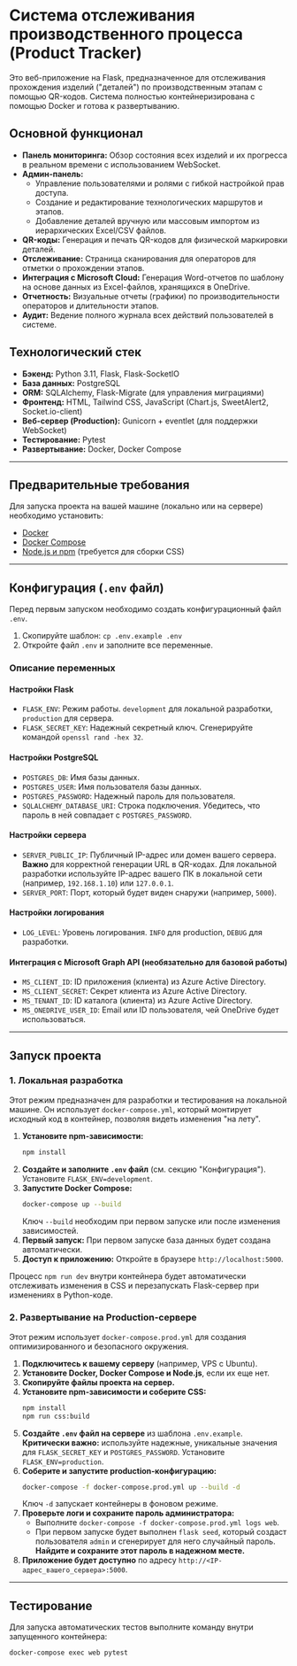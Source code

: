 # Система отслеживания производственного процесса (Product Tracker)

Это веб-приложение на Flask, предназначенное для отслеживания прохождения изделий ("деталей") по производственным этапам с помощью QR-кодов. Система полностью контейнеризирована с помощью Docker и готова к развертыванию.

## Основной функционал

-   **Панель мониторинга:** Обзор состояния всех изделий и их прогресса в реальном времени с использованием WebSocket.
-   **Админ-панель:**
    -   Управление пользователями и ролями с гибкой настройкой прав доступа.
    -   Создание и редактирование технологических маршрутов и этапов.
    -   Добавление деталей вручную или массовым импортом из иерархических Excel/CSV файлов.
-   **QR-коды:** Генерация и печать QR-кодов для физической маркировки деталей.
-   **Отслеживание:** Страница сканирования для операторов для отметки о прохождении этапов.
-   **Интеграция с Microsoft Cloud:** Генерация Word-отчетов по шаблону на основе данных из Excel-файлов, хранящихся в OneDrive.
-   **Отчетность:** Визуальные отчеты (графики) по производительности операторов и длительности этапов.
-   **Аудит:** Ведение полного журнала всех действий пользователей в системе.

## Технологический стек

-   **Бэкенд:** Python 3.11, Flask, Flask-SocketIO
-   **База данных:** PostgreSQL
-   **ORM:** SQLAlchemy, Flask-Migrate (для управления миграциями)
-   **Фронтенд:** HTML, Tailwind CSS, JavaScript (Chart.js, SweetAlert2, Socket.io-client)
-   **Веб-сервер (Production):** Gunicorn + eventlet (для поддержки WebSocket)
-   **Тестирование:** Pytest
-   **Развертывание:** Docker, Docker Compose

---

## Предварительные требования

Для запуска проекта на вашей машине (локально или на сервере) необходимо установить:
-   [Docker](https://www.docker.com/get-started)
-   [Docker Compose](https://docs.docker.com/compose/install/)
-   [Node.js и npm](https://nodejs.org/en/download/) (требуется для сборки CSS)

---

## Конфигурация (`.env` файл)

Перед первым запуском необходимо создать конфигурационный файл `.env`.

1.  Скопируйте шаблон: `cp .env.example .env`
2.  Откройте файл `.env` и заполните все переменные.

### Описание переменных

#### Настройки Flask
-   `FLASK_ENV`: Режим работы. `development` для локальной разработки, `production` для сервера.
-   `FLASK_SECRET_KEY`: Надежный секретный ключ. Сгенерируйте командой `openssl rand -hex 32`.

#### Настройки PostgreSQL
-   `POSTGRES_DB`: Имя базы данных.
-   `POSTGRES_USER`: Имя пользователя базы данных.
-   `POSTGRES_PASSWORD`: Надежный пароль для пользователя.
-   `SQLALCHEMY_DATABASE_URI`: Строка подключения. Убедитесь, что пароль в ней совпадает с `POSTGRES_PASSWORD`.

#### Настройки сервера
-   `SERVER_PUBLIC_IP`: Публичный IP-адрес или домен вашего сервера. **Важно** для корректной генерации URL в QR-кодах. Для локальной разработки используйте IP-адрес вашего ПК в локальной сети (например, `192.168.1.10`) или `127.0.0.1`.
-   `SERVER_PORT`: Порт, который будет виден снаружи (например, `5000`).

#### Настройки логирования
-   `LOG_LEVEL`: Уровень логирования. `INFO` для production, `DEBUG` для разработки.

#### Интеграция с Microsoft Graph API (необязательно для базовой работы)
-   `MS_CLIENT_ID`: ID приложения (клиента) из Azure Active Directory.
-   `MS_CLIENT_SECRET`: Секрет клиента из Azure Active Directory.
-   `MS_TENANT_ID`: ID каталога (клиента) из Azure Active Directory.
-   `MS_ONEDRIVE_USER_ID`: Email или ID пользователя, чей OneDrive будет использоваться.

---

## Запуск проекта

### 1. Локальная разработка

Этот режим предназначен для разработки и тестирования на локальной машине. Он использует `docker-compose.yml`, который монтирует исходный код в контейнер, позволяя видеть изменения "на лету".

1.  **Установите npm-зависимости:**
    ```bash
    npm install
    ```
2.  **Создайте и заполните `.env` файл** (см. секцию "Конфигурация"). Установите `FLASK_ENV=development`.
3.  **Запустите Docker Compose:**
    ```bash
    docker-compose up --build
    ```
    Ключ `--build` необходим при первом запуске или после изменения зависимостей.
4.  **Первый запуск:** При первом запуске база данных будет создана автоматически.
5.  **Доступ к приложению:** Откройте в браузере `http://localhost:5000`.

Процесс `npm run dev` внутри контейнера будет автоматически отслеживать изменения в CSS и перезапускать Flask-сервер при изменениях в Python-коде.

### 2. Развертывание на Production-сервере

Этот режим использует `docker-compose.prod.yml` для создания оптимизированного и безопасного окружения.

1.  **Подключитесь к вашему серверу** (например, VPS с Ubuntu).
2.  **Установите Docker, Docker Compose и Node.js**, если их еще нет.
3.  **Скопируйте файлы проекта на сервер.**
4.  **Установите npm-зависимости и соберите CSS:**
    ```bash
    npm install
    npm run css:build
    ```
5.  **Создайте `.env` файл на сервере** из шаблона `.env.example`. **Критически важно:** используйте надежные, уникальные значения для `FLASK_SECRET_KEY` и `POSTGRES_PASSWORD`. Установите `FLASK_ENV=production`.
6.  **Соберите и запустите production-конфигурацию:**
    ```bash
    docker-compose -f docker-compose.prod.yml up --build -d
    ```
    Ключ `-d` запускает контейнеры в фоновом режиме.
7.  **Проверьте логи и сохраните пароль администратора:**
    -   Выполните `docker-compose -f docker-compose.prod.yml logs web`.
    -   При первом запуске будет выполнен `flask seed`, который создаст пользователя `admin` и сгенерирует для него случайный пароль. **Найдите и сохраните этот пароль в надежном месте.**
8.  **Приложение будет доступно** по адресу `http://<IP-адрес_вашего_сервера>:5000`.

---

## Тестирование

Для запуска автоматических тестов выполните команду внутри запущенного контейнера:

```bash
docker-compose exec web pytest